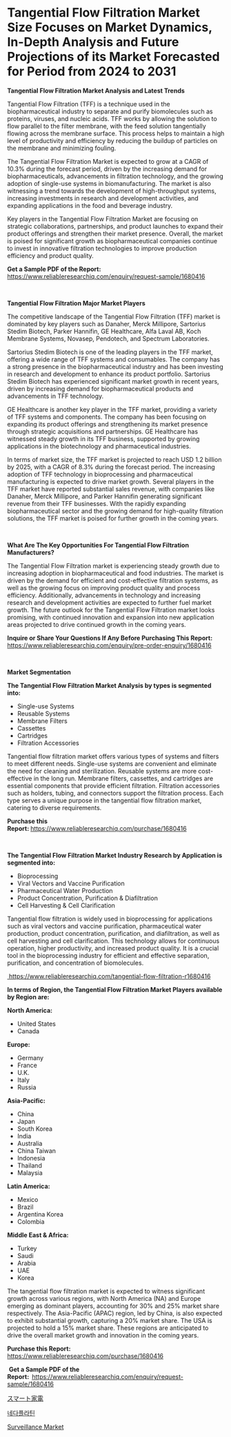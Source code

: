 <p><h1>Tangential Flow Filtration Market Size Focuses on Market Dynamics, In-Depth Analysis and Future Projections of its Market Forecasted for Period from 2024 to 2031</h1></p><p><strong>Tangential Flow Filtration Market Analysis and Latest Trends</strong></p>
<p><p>Tangential Flow Filtration (TFF) is a technique used in the biopharmaceutical industry to separate and purify biomolecules such as proteins, viruses, and nucleic acids. TFF works by allowing the solution to flow parallel to the filter membrane, with the feed solution tangentially flowing across the membrane surface. This process helps to maintain a high level of productivity and efficiency by reducing the buildup of particles on the membrane and minimizing fouling.</p><p>The Tangential Flow Filtration Market is expected to grow at a CAGR of 10.3% during the forecast period, driven by the increasing demand for biopharmaceuticals, advancements in filtration technology, and the growing adoption of single-use systems in biomanufacturing. The market is also witnessing a trend towards the development of high-throughput systems, increasing investments in research and development activities, and expanding applications in the food and beverage industry.</p><p>Key players in the Tangential Flow Filtration Market are focusing on strategic collaborations, partnerships, and product launches to expand their product offerings and strengthen their market presence. Overall, the market is poised for significant growth as biopharmaceutical companies continue to invest in innovative filtration technologies to improve production efficiency and product quality.</p></p>
<p><strong>Get a Sample PDF of the Report:&nbsp;</strong> <a href="https://www.reliableresearchiq.com/enquiry/request-sample/1680416">https://www.reliableresearchiq.com/enquiry/request-sample/1680416</a></p>
<p>&nbsp;</p>
<p><strong>Tangential Flow Filtration Major Market Players</strong></p>
<p><p>The competitive landscape of the Tangential Flow Filtration (TFF) market is dominated by key players such as Danaher, Merck Millipore, Sartorius Stedim Biotech, Parker Hannifin, GE Healthcare, Alfa Laval AB, Koch Membrane Systems, Novasep, Pendotech, and Spectrum Laboratories.</p><p>Sartorius Stedim Biotech is one of the leading players in the TFF market, offering a wide range of TFF systems and consumables. The company has a strong presence in the biopharmaceutical industry and has been investing in research and development to enhance its product portfolio. Sartorius Stedim Biotech has experienced significant market growth in recent years, driven by increasing demand for biopharmaceutical products and advancements in TFF technology.</p><p>GE Healthcare is another key player in the TFF market, providing a variety of TFF systems and components. The company has been focusing on expanding its product offerings and strengthening its market presence through strategic acquisitions and partnerships. GE Healthcare has witnessed steady growth in its TFF business, supported by growing applications in the biotechnology and pharmaceutical industries.</p><p>In terms of market size, the TFF market is projected to reach USD 1.2 billion by 2025, with a CAGR of 8.3% during the forecast period. The increasing adoption of TFF technology in bioprocessing and pharmaceutical manufacturing is expected to drive market growth. Several players in the TFF market have reported substantial sales revenue, with companies like Danaher, Merck Millipore, and Parker Hannifin generating significant revenue from their TFF businesses. With the rapidly expanding biopharmaceutical sector and the growing demand for high-quality filtration solutions, the TFF market is poised for further growth in the coming years.</p></p>
<p>&nbsp;</p>
<p><strong>What Are The Key Opportunities For Tangential Flow Filtration Manufacturers?</strong></p>
<p><p>The Tangential Flow Filtration market is experiencing steady growth due to increasing adoption in biopharmaceutical and food industries. The market is driven by the demand for efficient and cost-effective filtration systems, as well as the growing focus on improving product quality and process efficiency. Additionally, advancements in technology and increasing research and development activities are expected to further fuel market growth. The future outlook for the Tangential Flow Filtration market looks promising, with continued innovation and expansion into new application areas projected to drive continued growth in the coming years.</p></p>
<p><strong>Inquire or Share Your Questions If Any Before Purchasing This Report:</strong> <a href="https://www.reliableresearchiq.com/enquiry/pre-order-enquiry/1680416">https://www.reliableresearchiq.com/enquiry/pre-order-enquiry/1680416</a></p>
<p>&nbsp;</p>
<p><strong>Market Segmentation</strong></p>
<p><strong>The Tangential Flow Filtration Market Analysis by types is segmented into:</strong></p>
<p><ul><li>Single-use Systems</li><li>Reusable Systems</li><li>Membrane Filters</li><li>Cassettes</li><li>Cartridges</li><li>Filtration Accessories</li></ul></p>
<p><p>Tangential flow filtration market offers various types of systems and filters to meet different needs. Single-use systems are convenient and eliminate the need for cleaning and sterilization. Reusable systems are more cost-effective in the long run. Membrane filters, cassettes, and cartridges are essential components that provide efficient filtration. Filtration accessories such as holders, tubing, and connectors support the filtration process. Each type serves a unique purpose in the tangential flow filtration market, catering to diverse requirements.</p></p>
<p><strong>Purchase this Report:&nbsp;</strong><a href="https://www.reliableresearchiq.com/purchase/1680416">https://www.reliableresearchiq.com/purchase/1680416</a></p>
<p>&nbsp;</p>
<p><strong>The Tangential Flow Filtration Market Industry Research by Application is segmented into:</strong></p>
<p><ul><li>Bioprocessing</li><li>Viral Vectors and Vaccine Purification</li><li>Pharmaceutical Water Production</li><li>Product Concentration, Purification & Diafiltration</li><li>Cell Harvesting & Cell Clarification</li></ul></p>
<p><p>Tangential flow filtration is widely used in bioprocessing for applications such as viral vectors and vaccine purification, pharmaceutical water production, product concentration, purification, and diafiltration, as well as cell harvesting and cell clarification. This technology allows for continuous operation, higher productivity, and increased product quality. It is a crucial tool in the bioprocessing industry for efficient and effective separation, purification, and concentration of biomolecules.</p></p>
<p><a href="https://www.reliableresearchiq.com/tangential-flow-filtration-r1680416">&nbsp;https://www.reliableresearchiq.com/tangential-flow-filtration-r1680416</a></p>
<p><strong>In terms of Region, the Tangential Flow Filtration Market Players available by Region are:</strong></p>
<p>
    <p> <strong> North America: </strong>
        <ul>
            <li>United States</li>
            <li>Canada</li>
        </ul>
        </p> 
    <p> <strong> Europe: </strong>
        <ul>
            <li>Germany</li>
            <li>France</li>
            <li>U.K.</li>
            <li>Italy</li>
            <li>Russia</li>
        </ul>
        </p> 
    <p> <strong> Asia-Pacific: </strong>
        <ul>
            <li>China</li>
            <li>Japan</li>
            <li>South Korea</li>
            <li>India</li>
            <li>Australia</li>
            <li>China Taiwan</li>
            <li>Indonesia</li>
            <li>Thailand</li>
            <li>Malaysia</li>
        </ul>
        </p> 
    <p> <strong> Latin America: </strong>
        <ul>
            <li>Mexico</li>
            <li>Brazil</li>
            <li>Argentina Korea</li>
            <li>Colombia</li>
        </ul>
        </p> 
    <p> <strong> Middle East & Africa: </strong>
        <ul>
            <li>Turkey</li>
            <li>Saudi</li>
            <li>Arabia</li>
            <li>UAE</li>
            <li>Korea</li>
        </ul>
    </p>
    </p>
<p><p>The tangential flow filtration market is expected to witness significant growth across various regions, with North America (NA) and Europe emerging as dominant players, accounting for 30% and 25% market share respectively. The Asia-Pacific (APAC) region, led by China, is also expected to exhibit substantial growth, capturing a 20% market share. The USA is projected to hold a 15% market share. These regions are anticipated to drive the overall market growth and innovation in the coming years.</p></p>
<p><strong>Purchase this Report: </strong><a href="https://www.reliableresearchiq.com/purchase/1680416">https://www.reliableresearchiq.com/purchase/1680416</a></p>
<p>&nbsp;<strong>Get a Sample PDF of the Report:&nbsp;&nbsp;</strong><a href="https://www.reliableresearchiq.com/enquiry/request-sample/1680416">https://www.reliableresearchiq.com/enquiry/request-sample/1680416</a></p>
<p><strong></strong></p>
<p><p><a href="https://github.com/mohamedbakry57/Market-Research-Report-List-5/blob/main/750101234620.md">スマート家電</a></p><p><a href="https://github.com/laholand/Market-Research-Report-List-5/blob/main/372675244775.md">네다플라틴</a></p><p><a href="https://github.com/HettieStehr/Market-Research-Report-List-1/blob/main/surveillance-market.md">Surveillance Market</a></p></p>